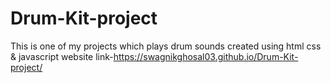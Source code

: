 # Drum-Kit-project
This is one of my projects which plays drum sounds created using html css &amp; javascript
website link-https://swagnikghosal03.github.io/Drum-Kit-project/
